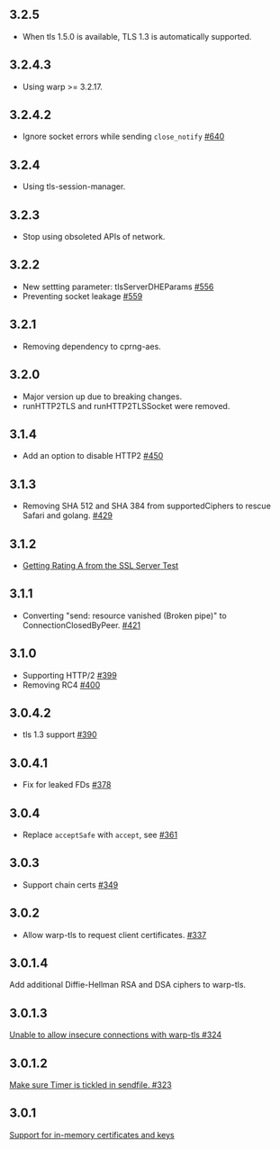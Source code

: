 ## 3.2.5

* When tls 1.5.0 is available, TLS 1.3 is automatically supported.

## 3.2.4.3

* Using warp >= 3.2.17.

## 3.2.4.2

* Ignore socket errors while sending `close_notify` [#640](https://github.com/yesodweb/wai/issues/640)

## 3.2.4

* Using tls-session-manager.

## 3.2.3

* Stop using obsoleted APIs of network.

## 3.2.2

* New settting parameter: tlsServerDHEParams [#556](https://github.com/yesodweb/wai/pull/556)
* Preventing socket leakage [#559](https://github.com/yesodweb/wai/pull/559)

## 3.2.1

* Removing dependency to cprng-aes.

## 3.2.0

* Major version up due to breaking changes.
* runHTTP2TLS and runHTTP2TLSSocket were removed.

## 3.1.4

* Add an option to disable HTTP2 [#450](https://github.com/yesodweb/wai/pull/450)

## 3.1.3

* Removing SHA 512 and SHA 384 from supportedCiphers to rescue Safari and golang. [#429](https://github.com/yesodweb/wai/issues/429)

## 3.1.2

* [Getting Rating A from the SSL Server Test](http://www.yesodweb.com/blog/2015/08/ssl-server-test)

## 3.1.1

* Converting "send: resource vanished (Broken pipe)" to ConnectionClosedByPeer. [#421](https://github.com/yesodweb/wai/issues/421)

## 3.1.0

* Supporting HTTP/2 [#399](https://github.com/yesodweb/wai/pull/399)
* Removing RC4 [#400](https://github.com/yesodweb/wai/issues/400)

## 3.0.4.2

* tls 1.3 support [#390](https://github.com/yesodweb/wai/issues/390)

## 3.0.4.1

* Fix for leaked FDs [#378](https://github.com/yesodweb/wai/issues/378)

## 3.0.4

* Replace `acceptSafe` with `accept`, see [#361](https://github.com/yesodweb/wai/issues/361)

## 3.0.3

* Support chain certs [#349](https://github.com/yesodweb/wai/pull/349)

## 3.0.2

* Allow warp-tls to request client certificates. [#337](https://github.com/yesodweb/wai/pull/337)

## 3.0.1.4

Add additional Diffie-Hellman RSA and DSA ciphers to warp-tls.

## 3.0.1.3

[Unable to allow insecure connections with warp-tls #324](https://github.com/yesodweb/wai/issues/324)

## 3.0.1.2

[Make sure Timer is tickled in sendfile. #323](https://github.com/yesodweb/wai/pull/323)

## 3.0.1

[Support for in-memory certificates and keys](https://github.com/yesodweb/wai/issues/301)
